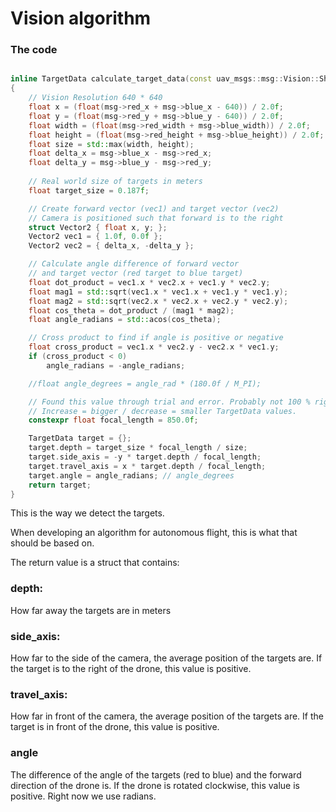 # Vision algorithm

### The code

```c++

inline TargetData calculate_target_data(const uav_msgs::msg::Vision::SharedPtr msg)
{
    // Vision Resolution 640 * 640
    float x = (float(msg->red_x + msg->blue_x - 640)) / 2.0f;
    float y = (float(msg->red_y + msg->blue_y - 640)) / 2.0f;
    float width = (float(msg->red_width + msg->blue_width)) / 2.0f;
    float height = (float(msg->red_height + msg->blue_height)) / 2.0f;
    float size = std::max(width, height);
    float delta_x = msg->blue_x - msg->red_x;
    float delta_y = msg->blue_y - msg->red_y;
    
    // Real world size of targets in meters
    float target_size = 0.187f;

    // Create forward vector (vec1) and target vector (vec2)
    // Camera is positioned such that forward is to the right
    struct Vector2 { float x, y; };
    Vector2 vec1 = { 1.0f, 0.0f };
    Vector2 vec2 = { delta_x, -delta_y };

    // Calculate angle difference of forward vector
    // and target vector (red target to blue target)
    float dot_product = vec1.x * vec2.x + vec1.y * vec2.y;
    float mag1 = std::sqrt(vec1.x * vec1.x + vec1.y * vec1.y);
    float mag2 = std::sqrt(vec2.x * vec2.x + vec2.y * vec2.y);
    float cos_theta = dot_product / (mag1 * mag2);
    float angle_radians = std::acos(cos_theta);

    // Cross product to find if angle is positive or negative
    float cross_product = vec1.x * vec2.y - vec2.x * vec1.y;
    if (cross_product < 0)
        angle_radians = -angle_radians;

    //float angle_degrees = angle_rad * (180.0f / M_PI);

    // Found this value through trial and error. Probably not 100 % right
    // Increase = bigger / decrease = smaller TargetData values.
    constexpr float focal_length = 850.0f;

    TargetData target = {};
    target.depth = target_size * focal_length / size;
    target.side_axis = -y * target.depth / focal_length;
    target.travel_axis = x * target.depth / focal_length;
    target.angle = angle_radians; // angle_degrees
    return target;
}
```

This is the way we detect the targets.

When developing an algorithm for autonomous flight, this is what that should be based on.

The return value is a struct that contains:

### depth:
How far away the targets are in meters

### side_axis:
How far to the side of the camera, the average position of the targets are.
If the target is to the right of the drone, this value is positive.

### travel_axis:
How far in front of the camera, the average position of the targets are.
If the target is in front of the drone, this value is positive.

### angle
The difference of the angle of the targets (red to blue) and the forward direction of the drone is.
If the drone is rotated clockwise, this value is positive. Right now we use radians.